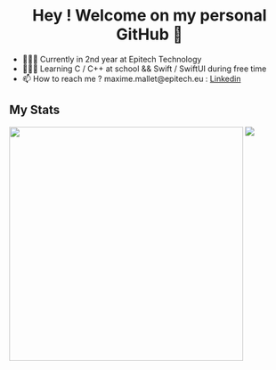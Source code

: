 <body>
  <h1 align="center"> Hey ! Welcome on my personal GitHub 👋 </h1>
  <ul>
    <li>🧑🏻‍🎓 Currently in 2nd year at Epitech Technology</li>
    <li>👨🏻‍💻 Learning C / C++ at school && Swift / SwiftUI during free time</li>
    <li>📫 How to reach me ? maxime.mallet@epitech.eu : <a href="https://www.linkedin.com/in/maxime-mallet-82bb3322a/">Linkedin</a></li>
  </ul>
  
  <h2> My Stats </h2>
  <div>
    <img src="https://github-readme-stats.vercel.app/api?username=MaxAuMax&include_all_commits=true&theme=dracula&show_icons=true"
         align="top"
         width="420">
    <img src="https://github-readme-stats.vercel.app/api/top-langs/?username=MaxAuMax&langs_count=6&theme=dracula&layout=compact"
         align="top">
  </div>
</body>

